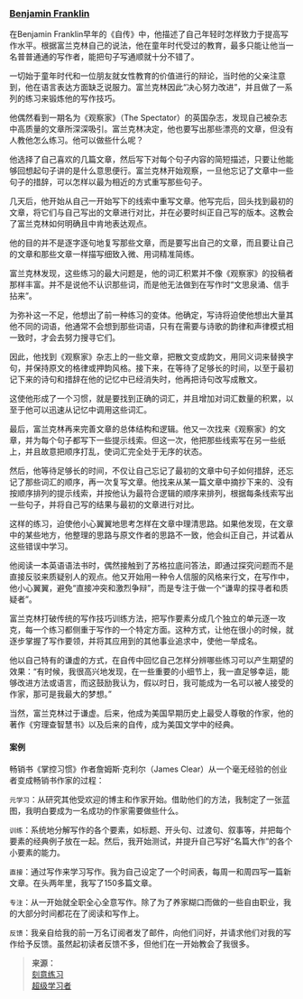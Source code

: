 ### [Benjamin Franklin](引用/人物/专家/Benjamin-Franklin.md)

在Benjamin Franklin早年的《自传》中，他描述了自己年轻时怎样致力于提高写作水平。根据富兰克林自己的说法，他在童年时代受过的教育，最多只能让他当一名普普通通的写作者，能把句子写通顺就十分不错了。

一切始于童年时代和一位朋友就女性教育的价值进行的辩论，当时他的父亲注意到，他在语言表达方面缺乏说服力。富兰克林因此“决心努力改进”，并且做了一系列的练习来锻炼他的写作技巧。


他偶然看到一期名为《观察家》（The Spectator）的英国杂志，发现自己被杂志中高质量的文章所深深吸引。富兰克林决定，他也要写出那些漂亮的文章，但没有人教他怎么练习。他可以做些什么呢？

他选择了自己喜欢的几篇文章，然后写下对每个句子内容的简短描述，只要让他能够回想起句子讲的是什么意思便行。富兰克林开始观察，一旦他忘记了文章中一些句子的措辞，可以怎样以最为相近的方式重写那些句子。


几天后，他开始从自己一开始写下的线索中重写文章。他写完后，回头找到最初的文章，将它们与自己写出的文章进行对比，并在必要时纠正自己写的版本。这教会了富兰克林如何明确且中肯地表达观点。

他的目的并不是逐字逐句地复写那些文章，而是要写出自己的文章，而且要让自己的文章和那些文章一样描写细致入微、用词精准简练。


富兰克林发现，这些练习的最大问题是，他的词汇积累并不像《观察家》的投稿者那样丰富。并不是说他不认识那些词，而是他无法做到在写作时“文思泉涌、信手拈来”。

为弥补这一不足，他想出了前一种练习的变体。他确定，写诗将迫使他想出大量其他不同的词语，他通常不会想到那些词语，只有在需要与诗歌的韵律和声律模式相一致时，才会去努力搜寻它们。

因此，他找到《观察家》杂志上的一些文章，把散文变成韵文，用同义词来替换字句，并保持原文的格律或押韵风格。接下来，在等待了足够长的时间，以至于最初记下来的诗句和措辞在他的记忆中已经消失时，他再把诗句改写成散文。

这使他形成了一个习惯，就是要找到正确的词汇，并且增加对词汇数量的积累，以至于他可以迅速从记忆中调用这些词汇。


最后，富兰克林再来完善文章的总体结构和逻辑。他又一次找来《观察家》的文章，并为每个句子都写下一些提示线索。但这一次，他把那些线索写在另一些纸上，并且故意把顺序打乱，使词汇完全处于无序的状态。

然后，他等待足够长的时间，不仅让自己忘记了最初的文章中句子如何措辞，还忘记了那些词汇的顺序，再一次复写文章。他找来从某一篇文章中摘抄下来的、没有按顺序排列的提示线索，并按他认为最符合逻辑的顺序来排列，根据每条线索写出一些句子，并将自己写的结果与最初的文章进行对比。

这样的练习，迫使他小心翼翼地思考怎样在文章中理清思路。如果他发现，在文章中的某些地方，他整理的思路与原文作者的思路不一致，他会纠正自己，并试着从这些错误中学习。


他阅读一本英语语法书时，偶然接触到了苏格拉底问答法，即通过探究问题而不是直接反驳来质疑别人的观点。他又开始用一种令人信服的风格来行文，在写作中，他小心翼翼，避免“直接冲突和激烈争辩”，而是专注于做一个“谦卑的探寻者和质疑者”。

富兰克林打破传统的写作技巧训练方法，把写作要素分成几个独立的单元逐一攻克，每一个练习都侧重于写作的一个特定方面。这种方式，让他在很小的时候，就逐步掌握了写作要领，并将其应用到的其他事业追求中，使他一举成名。

他以自己特有的谦虚的方式，在自传中回忆自己怎样分辨哪些练习可以产生期望的效果：“有时候，我很高兴地发现，在一些重要的小细节上，我一直足够幸运，能够改进方法或语言，而这鼓励我认为，假以时日，我可能成为一名可以被人接受的作家，那可是我最大的梦想。”

当然，富兰克林过于谦虚。后来，他成为美国早期历史上最受人尊敬的作家，他的著作《穷理查智慧书》以及后来的自传，成为美国文学中的经典。


#### 案例

畅销书《掌控习惯》作者詹姆斯·克利尔（James Clear）从一个毫无经验的创业者变成畅销书作家的过程：


`元学习`：从研究其他受欢迎的博主和作家开始。借助他们的方法，我制定了一张蓝图，我明白要成为一名成功的作家需要做些什么。

`训练`：系统地分解写作的各个要素，如标题、开头句、过渡句、叙事等，并把每个要素的经典例子放在一起。然后，我开始测试，并提升自己写好“名篇大作”的各个小要素的能力。

`直接`：通过写作来学习写作。我为自己设定了一个时间表，每周一和周四写一篇新文章。在头两年里，我写了150多篇文章。

`专注`：从一开始就全职全心全意写作。除了为了养家糊口而做的一些自由职业，我的大部分时间都花在了阅读和写作上。

`反馈`：我亲自给我的前一万名订阅者发了邮件，向他们问好，并请求他们对我的写作给予反馈。虽然起初读者反馈不多，但他们在一开始教会了我很多。

>**来源：**  
>[刻意练习](读书/学习/刻意练习.md)  
>[超级学习者](/读书/学习/超级学习者.md)

